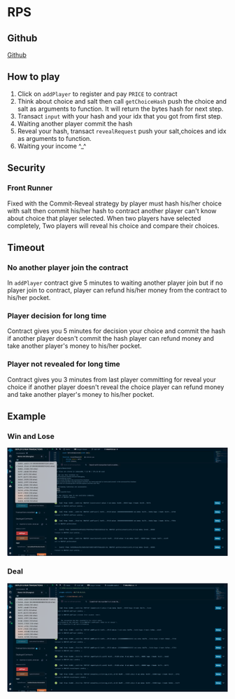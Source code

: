 # RPS

## Github

[Github](https://github.com/hirasawaau/RPS)

## How to play

1. Click on `addPlayer` to register and pay `PRICE` to contract
2. Think about choice and salt then call `getChoiceHash` push the choice and salt as arguments to function. It will return the bytes hash for next step.
3. Transact `input` with your hash and your idx that you got from first step.
4. Waiting another player commit the hash
5. Reveal your hash, transact `revealRequest` push your salt,choices and idx as arguments to function.
6. Waiting your income ^\_^

## Security

### Front Runner

Fixed with the Commit-Reveal strategy by player must hash his/her choice with salt then commit his/her hash to contract another player can't know about choice that player selected. When two players have selected completely, Two players will reveal his choice and compare their choices.

## Timeout

### No another player join the contract

In `addPlayer` contract give 5 minutes to waiting another player join but if no player join to contract, player can refund his/her money from the contract to his/her pocket.

### Player decision for long time

Contract gives you 5 minutes for decision your choice and commit the hash if another player doesn't commit the hash player can refund money and take another player's money to his/her pocket.

### Player not revealed for long time

Contract gives you 3 minutes from last player committing for reveal your choice if another player doesn't reveal the choice player can refund money and take another player's money to his/her pocket.

## Example

### Win and Lose

![](img/0win1lose.png)

### Deal

![](img/deal.png)
